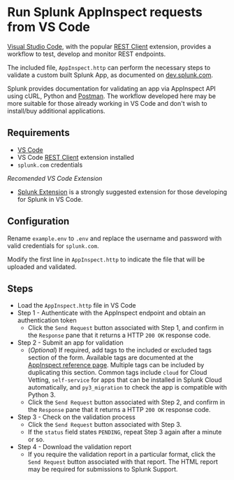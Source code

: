# Run Splunk AppInspect requests from VS Code

[Visual Studio Code](https://code.visualstudio.com/), with the popular [REST Client](https://github.com/Huachao/vscode-restclient) extension, provides a workflow to test, develop and monitor REST endpoints.

The included file, `AppInspect.http` can perform the necessary steps to validate a custom built Splunk App, as documented on [dev.splunk.com](https://dev.splunk.com/enterprise/docs/releaseapps/appinspect/splunkappinspectapi/runappinspectrequestsapi).

Splunk provides documentation for validating an app via AppInspect API using cURL, Python and [Postman](https://www.getpostman.com/). The workflow developed here may be more suitable for those already working in VS Code and don't wish to install/buy additional applications.

## Requirements
* [VS Code](https://code.visualstudio.com/)
* VS Code [REST Client](https://github.com/Huachao/vscode-restclient) extension installed
* `splunk.com` credentials

*Recomended VS Code Extension*
* [Splunk Extension](https://github.com/splunk/vscode-extension1) is a strongly suggested extension for those developing for Splunk in VS Code.

## Configuration
Rename `example.env` to `.env` and replace the username and password with valid credentials for `splunk.com`.

Modify the first line in `AppInspect.http` to indicate the file that will be uploaded and validated.

## Steps
* Load the `AppInspect.http` file in VS Code
* Step 1 - Authenticate with the AppInspect endpoint and obtain an authentication token
   * Click the `Send Request` button associated with Step 1, and confirm in the `Response` pane that it returns a HTTP `200 OK` response code.
* Step 2 - Submit an app for validation
   * (*Optional*) If required, add tags to the included or excluded tags section of the form. Available tags are documented at the [AppInspect reference page](https://dev.splunk.com/enterprise/docs/releaseapps/appinspect/appinspectreferencetopics/appinspecttagreference/). Multiple tags can be included by duplicating this section. Common tags include `cloud` for Cloud Vetting, `self-service` for apps that can be installed in Splunk Cloud automatically, and `py3_migration` to check the app is compatible with Python 3.
   * Click the `Send Request` button associated with Step 2, and confirm in the `Response` pane that it returns a HTTP `200 OK` response code.
* Step 3 - Check on the validation process
   * Click the `Send Request` button associated with Step 3. 
   * If the `status` field states `PENDING`, repeat Step 3 again after a minute or so.
* Step 4 - Download the validation report
   * If you require the validation report in a particular format, click the `Send Request` button associated with that report. The HTML report may be required for submissions to Splunk Support.
